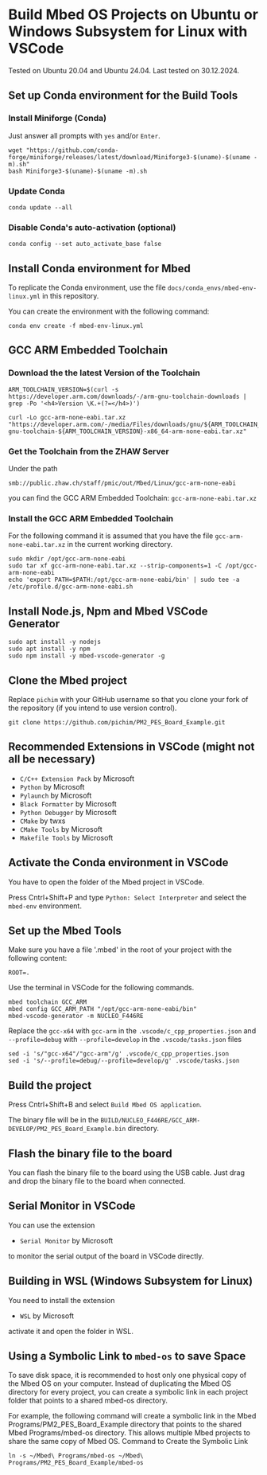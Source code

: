 # Build Mbed OS Projects on Ubuntu or Windows Subsystem for Linux with VSCode

Tested on Ubuntu 20.04 and Ubuntu 24.04. Last tested on 30.12.2024.

## Set up Conda environment for the Build Tools

### Install Miniforge (Conda)

Just answer all prompts with `yes` and/or `Enter`.

```
wget "https://github.com/conda-forge/miniforge/releases/latest/download/Miniforge3-$(uname)-$(uname -m).sh"
bash Miniforge3-$(uname)-$(uname -m).sh
```

### Update Conda

```
conda update --all
```

### Disable Conda's auto-activation (optional)

```
conda config --set auto_activate_base false
```

## Install Conda environment for Mbed

To replicate the Conda environment, use the file `docs/conda_envs/mbed-env-linux.yml` in this repository.

You can create the environment with the following command:

```
conda env create -f mbed-env-linux.yml
```

## GCC ARM Embedded Toolchain

### Download the the latest Version of the Toolchain

```
ARM_TOOLCHAIN_VERSION=$(curl -s https://developer.arm.com/downloads/-/arm-gnu-toolchain-downloads | grep -Po '<h4>Version \K.+(?=</h4>)')

curl -Lo gcc-arm-none-eabi.tar.xz "https://developer.arm.com/-/media/Files/downloads/gnu/${ARM_TOOLCHAIN_VERSION}/binrel/arm-gnu-toolchain-${ARM_TOOLCHAIN_VERSION}-x86_64-arm-none-eabi.tar.xz"
```

### Get the Toolchain from the ZHAW Server

Under the path

```
smb://public.zhaw.ch/staff/pmic/out/Mbed/Linux/gcc-arm-none-eabi
```

you can find the GCC ARM Embedded Toolchain: `gcc-arm-none-eabi.tar.xz`


### Install the GCC ARM Embedded Toolchain

For the following command it is assumed that you have the file `gcc-arm-none-eabi.tar.xz` in the current working directory.

```
sudo mkdir /opt/gcc-arm-none-eabi
sudo tar xf gcc-arm-none-eabi.tar.xz --strip-components=1 -C /opt/gcc-arm-none-eabi
echo 'export PATH=$PATH:/opt/gcc-arm-none-eabi/bin' | sudo tee -a /etc/profile.d/gcc-arm-none-eabi.sh
```

## Install Node.js, Npm and Mbed VSCode Generator

```
sudo apt install -y nodejs
sudo apt install -y npm
sudo npm install -y mbed-vscode-generator -g
```

## Clone the Mbed project

Replace `pichim` with your GitHub username so that you clone your fork of the repository (if you intend to use version control).

```
git clone https://github.com/pichim/PM2_PES_Board_Example.git
```

## Recommended Extensions in VSCode (might not all be necessary)

- `C/C++ Extension Pack` by Microsoft
- `Python` by Microsoft
- `Pylaunch` by Microsoft
- `Black Formatter` by Microsoft
- `Python Debugger` by Microsoft
- `CMake` by twxs
- `CMake Tools` by Microsoft
- `Makefile Tools` by Microsoft

## Activate the Conda environment in VSCode

You have to open the folder of the Mbed project in VSCode.

Press Cntrl+Shift+P and type `Python: Select Interpreter` and select the `mbed-env` environment.

## Set up the Mbed Tools

Make sure you have a file '.mbed' in the root of your project with the following content:

```
ROOT=.

```

Use the terminal in VSCode for the following commands.

```
mbed toolchain GCC_ARM
mbed config GCC_ARM_PATH "/opt/gcc-arm-none-eabi/bin"
mbed-vscode-generator -m NUCLEO_F446RE
```

Replace the `gcc-x64` with `gcc-arm` in the `.vscode/c_cpp_properties.json` and `--profile=debug` with `--profile=develop` in the `.vscode/tasks.json` files

```
sed -i 's/"gcc-x64"/"gcc-arm"/g' .vscode/c_cpp_properties.json
sed -i 's/--profile=debug/--profile=develop/g' .vscode/tasks.json
```

## Build the project

Press Cntrl+Shift+B and select `Build Mbed OS application`.

The binary file will be in the `BUILD/NUCLEO_F446RE/GCC_ARM-DEVELOP/PM2_PES_Board_Example.bin` directory.

## Flash the binary file to the board

You can flash the binary file to the board using the USB cable. Just drag and drop the binary file to the board when connected.

## Serial Monitor in VSCode

You can use the extension

- `Serial Monitor` by Microsoft

to monitor the serial output of the board in VSCode directly.

## Building in WSL (Windows Subsystem for Linux)

You need to install the extension

- `WSL` by Microsoft

activate it and open the folder in WSL.

## Using a Symbolic Link to `mbed-os` to save Space

To save disk space, it is recommended to host only one physical copy of the Mbed OS on your computer. Instead of duplicating the Mbed OS directory for every project, you can create a symbolic link in each project folder that points to a shared mbed-os directory.

For example, the following command will create a symbolic link in the Mbed Programs/PM2_PES_Board_Example directory that points to the shared Mbed Programs/mbed-os directory. This allows multiple Mbed projects to share the same copy of Mbed OS.
Command to Create the Symbolic Link

```
ln -s ~/Mbed\ Programs/mbed-os ~/Mbed\ Programs/PM2_PES_Board_Example/mbed-os
```
